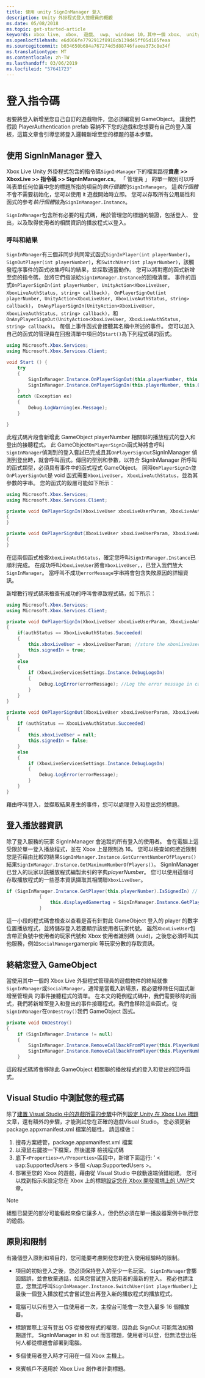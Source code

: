 ```yaml
---
title: 使用 unity SignInManager 登入
description: Unity 外掛程式登入管理員的概觀
ms.date: 05/08/2018
ms.topic: get-started-article
keywords: xbox live、 xbox、 遊戲、 uwp、 windows 10，其中一個 xbox、 unity
ms.openlocfilehash: e6d066fe7792912f8918cb139d45ff05d105feaa
ms.sourcegitcommit: b034650b684a767274d5d88746faeea373c8e34f
ms.translationtype: MT
ms.contentlocale: zh-TW
ms.lasthandoff: 03/06/2019
ms.locfileid: "57641723"
---
```

# <a name="scripting-sign-in"></a>登入指令碼

若要將登入新增至您自己自訂的遊戲物件，您必須編寫到 GameObject。 讓我們假設 PlayerAuthentication prefab 容納不下您的遊戲和您想要有自己的登入面板，這篇文章會引導您將登入邏輯新增至您的標題的基本步驟。

## <a name="sign-in-with-the-signinmanager"></a>使用 SignInManager 登入

Xbox Live Unity 外掛程式包含的指令碼`SignInManager`下的檔案路徑**資產 >> XboxLive >> 指令碼 >> SignInManager.cs**。 「 管理員 」 的單一類別可以呼叫表單任何位置中您的標題所指的項目的*執行個體*的`SignInManager`。 這*執行個體*不會不需要初始化，您可以使用 it 遊戲開始時立即。 您可以存取所有公用屬性和函式的參考*執行個體*做為`SignInManager.Instance`。

`SignInManager`包含所有必要的程式碼，用於管理您的標題的驗證，包括登入、 登出，以及取得使用者的相關資訊的播放程式以登入。

### <a name="calls-and-results"></a>呼叫和結果

`SignInManager`有三個非同步共同常式函式`SignInPlayer(int playerNumber)`， `SignOutPlayer(int playerNumber)`，和`SwitchUser(int playerNumber)`，該觸發程序事件的函式收集呼叫的結果，並採取適當動作。 您可以將對應的函式新增至您的指令碼，並將它們指派給`SignInManager.Instance`的回撥清單。 事件的函式`OnPlayerSignIn(int playerNumber, UnityAction<XboxLiveUser, XboxLiveAuthStatus, string> callback)`， `OnPlayerSignOut(int playerNumber, UnityAction<XboxLiveUser, XboxLiveAuthStatus, string> callback)`， `OnAnyPlayerSignIn(UnityAction<XboxLiveUser, XboxLiveAuthStatus, string> callback)`，和`OnAnyPlayerSignOut(UnityAction<XboxLiveUser, XboxLiveAuthStatus, string> callback)`。 每個上事件函式會接聽其名稱中所述的事件。 您可以加入自己的函式的管理員在回撥清單中項目的`Start()`為下列程式碼的函式。

```csharp
using Microsoft.Xbox.Services;
using Microsoft.Xbox.Services.Client;

void Start () {
    try
    {
        SignInManager.Instance.OnPlayerSignOut(this.playerNumber, this.OnPlayerSignOut);
        SignInManager.Instance.OnPlayerSignIn(this.playerNumber, this.OnPlayerSignIn);
    }
    catch (Exception ex)
    {
        Debug.LogWarning(ex.Message);
    }

}
```

此程式碼片段會新增此 GameObject playerNumber 相關聯的播放程式的登入和登出的接聽程式。 此 GameObject`OnPlayerSignIn`函式時將會呼叫`SignInManager`偵測到的登入嘗試已完成且其`OnPlayerSignOut`SignInManager 偵測到登出時，就會呼叫函式。傳回的型別和參數，以符合 SignInManager 所呼叫的函式類型，必須具有事件中的函式程式 GameObject。 同時`OnPlayerSignIn`並`OnPlayerSignOut`是 void 函式需要`XboxLiveUser`， `XboxLiveAuthStatus`，並為其參數的字串。 您的函式的殼層可能如下所示：

```csharp
using Microsoft.Xbox.Services;
using Microsoft.Xbox.Services.Client;

private void OnPlayerSignIn(XboxLiveUser xboxLiveUserParam, XboxLiveAuthStatus authStatus, string errorMessage)
{
}

private void OnPlayerSignOut(XboxLiveUser xboxLiveUserParam, XboxLiveAuthStatus authStatus, string errorMessage)
{
}
```

在這兩個函式檢查`XboxLiveAuthStatus`，確定您呼叫`SignInManager.Instance`已順利完成。 在成功呼叫`XboxLiveUser`將會`XboxLiveUser`，，已登入我們放大`SignInManager`。 當呼叫不成功`errorMessage`字串將會包含失敗原因的詳細資訊。

新增數行程式碼來檢查有成功的呼叫會導致程式碼，如下所示：

```csharp
using Microsoft.Xbox.Services;
using Microsoft.Xbox.Services.Client;

private void OnPlayerSignIn(XboxLiveUser xboxLiveUserParam, XboxLiveAuthStatus authStatus, string errorMessage)
{
    if(authStatus == XboxLiveAuthStatus.Succeeded)
    {
        this.xboxLiveUser = xboxLiveUserParam; //store the xboxLiveUser SignedIn
        this.signedIn = true;
    }
    else
    {
        if (XboxLiveServicesSettings.Instance.DebugLogsOn)
        {
            Debug.LogError(errorMessage); //Log the error message in case of unsuccessful call. 
        }
    }
}

private void OnPlayerSignOut(XboxLiveUser xboxLiveUserParam, XboxLiveAuthStatus authStatus, string errorMessage)
{
    if (authStatus == XboxLiveAuthStatus.Succeeded)
    {
        this.xboxLiveUser = null;
        this.signedIn = false;
    }
    else
    {
        if (XboxLiveServicesSettings.Instance.DebugLogsOn)
        {
            Debug.LogError(errorMessage);
        }
    }
}
```

藉由呼叫登入，並擷取結果產生的事件，您可以處理登入和登出您的標題。

## <a name="get-signed-in-player-information"></a>登入播放器資訊

除了登入服務的玩家 SignInManager 會追蹤的所有登入的使用者。 會在電腦上這受限於單一登入播放程式，並在 Xbox 上是限制為 16。 您可以檢查如何接近限制您是否藉由比較的結果`SignInManager.Instance.GetCurrentNumberOfPlayers()`結果`SignInManager.Instance.GetMaximumNumberOfPlayers()`。 SignInManager 已登入的玩家以該播放程式編製索引的字典*playerNumber*。 您可以使用這個可存取播放程式的一些基本資訊擷取其相關聯`XboxLiveUser`。

```csharp
if (SignInManager.Instance.GetPlayer(this.playerNumber).IsSignedIn) // If there is a player signed in for this gameObjects player number
            {
                this.displayedGamertag = SignInManager.Instance.GetPlayer(this.playerNumber).Gamertag; // Set that users gamertag to the gamertag displayed
            }
```

這一小段的程式碼會檢查以查看是否有針對此 GameObject 登入的 player 的數字位置播放程式，並將儲存登入若要顯示該使用者玩家代號。 雖然`XboxLiveUser`包含帶正負號中使用者的玩家代號和 Xbox 使用者識別碼 (xuid)，之後您必須呼叫其他服務，例如`SocialManager`gamerpic 等玩家分數的存取資訊。

## <a name="destroying-your-sign-in-gameobject"></a>終結您登入 GameObject

當使用其中一個的 Xbox Live 外掛程式管理員的遊戲物件的終結就像`SignInManager`或`SocialManager`，通常是當載入新場景，務必要移除任何函式新增至管理員 的事件接聽程式的清單。 在本文的範例程式碼中，我們需要移除的函式，我們將新增至登入和登出的事件接聽程式。我們會移除這些函式，從`SignInManager`在`OnDestroy()`我們 GameObject 函式。

```csharp
private void OnDestroy()
{
    if (SignInManager.Instance != null)
    {
        SignInManager.Instance.RemoveCallbackFromPlayer(this.PlayerNumber, this.OnPlayerSignOut);
        SignInManager.Instance.RemoveCallbackFromPlayer(this.PlayerNumber, this.OnPlayerSignIn);
    }
```

這段程式碼將會移除此 GameObject 相關聯的播放程式的登入和登出的回呼函式。

## <a name="testing-you-code-in-visual-studio"></a>Visual Studio 中測試您的程式碼

除了[建置 Visual Studio 中的遊戲所需的步驟](configure-xbox-live-in-unity.md#build-and-test-the-project)中所列[設定 Unity 在 Xbox Live 標題](configure-xbox-live-in-unity.md)文章，還有額外的步驟，才能測試您在正確的遊戲Visual Studio。 您必須更新 package.appxmanifest.xml 檔案的屬性。 請這樣做：

1. 搜尋方案總管，package.appxmanifest.xml 檔案
2. 以滑鼠右鍵按一下檔案，然後選擇 檢視程式碼
3. 底下`<Properties><\/Properties>`區段中，新增下面這行: ' < uap:SupportedUsers > 多個 <\/uap:SupportedUsers >。
4. 部署至您的 Xbox 的遊戲，藉由從 Visual Studio 中啟動遠端偵錯組建。 您可以找到指示來設定您在 Xbox 上的標題[設定您在 Xbox 開發環境上的 UWP](../../xbox-apps/development-environment-setup.md)文章。

> [!NOTE]
> 組態已變更的部分可能看起來像它讓多人，但仍然必須在單一播放器案例中執行您的遊戲。

## <a name="policies-and-limitations"></a>原則和限制

有幾個登入原則和項目的，您可能要考慮開發您的登入使用經驗時的限制。

- 項目的初始登入之後，您必須保持登入的至少一名玩家。 `SignInManager`會擲回錯誤，並會放棄通話，如果您嘗試登入使用者的最新的登入。 務必也請注意，您無法呼叫`SignInManager.Instance.SwitchUser(int playerNumber)`上最後一個登入播放程式會嘗試登出再登入新的播放程式的播放程式。

- 電腦可以只有登入一位使用者一次，主控台可能會一次登入最多 16 個播放器。

- 標題實際上沒有登出 OS 從播放程式的權限，因為此 SignOut 可能無法如預期運作。 SignInManager in 和 out 而言標題，使用者可以登，但無法登出任何人都從標題會部署到電腦。

- 多個使用者登入時才可用在一個 Xbox 主機上。

- 來賓帳戶不適用於 Xbox Live 創作者計劃標題。